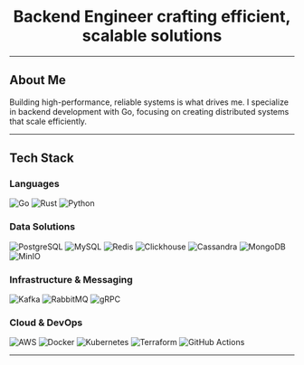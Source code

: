 <div align="center">
  <h1>Backend Engineer crafting efficient, scalable solutions</h1>
</div>

---

## About Me

Building high-performance, reliable systems is what drives me. I specialize in backend development with Go, focusing on creating distributed systems that scale efficiently.

---

## Tech Stack

### Languages
![Go](https://img.shields.io/badge/go-%2300ADD8.svg?style=for-the-badge&logo=go&logoColor=white)
![Rust](https://img.shields.io/badge/rust-%23000000.svg?style=for-the-badge&logo=rust&logoColor=white)
![Python](https://img.shields.io/badge/python-%233776AB.svg?style=for-the-badge&logo=python&logoColor=white)

### Data Solutions
![PostgreSQL](https://img.shields.io/badge/postgresql-%234169E1.svg?style=for-the-badge&logo=postgresql&logoColor=white)
![MySQL](https://img.shields.io/badge/mysql-%234479A1.svg?style=for-the-badge&logo=mysql&logoColor=white)
![Redis](https://img.shields.io/badge/redis-%23DC382D.svg?style=for-the-badge&logo=redis&logoColor=white)
![Clickhouse](https://img.shields.io/badge/clickhouse-%23FFCC01.svg?style=for-the-badge&logo=clickhouse&logoColor=black)
![Cassandra](https://img.shields.io/badge/cassandra-%231287B1.svg?style=for-the-badge&logo=apache-cassandra&logoColor=white)
![MongoDB](https://img.shields.io/badge/mongodb-%2347A248.svg?style=for-the-badge&logo=mongodb&logoColor=white)
![MinIO](https://img.shields.io/badge/minio-%23C72E49.svg?style=for-the-badge&logo=minio&logoColor=white)

### Infrastructure & Messaging
![Kafka](https://img.shields.io/badge/kafka-%23231F20.svg?style=for-the-badge&logo=apache-kafka&logoColor=white)
![RabbitMQ](https://img.shields.io/badge/rabbitmq-%23FF6600.svg?style=for-the-badge&logo=rabbitmq&logoColor=white)
![gRPC](https://img.shields.io/badge/grpc-%23244c5a.svg?style=for-the-badge&logo=grpc&logoColor=white)

### Cloud & DevOps
![AWS](https://img.shields.io/badge/AWS-%23FF9900.svg?style=for-the-badge&logo=amazon-aws&logoColor=white)
![Docker](https://img.shields.io/badge/docker-%232496ED.svg?style=for-the-badge&logo=docker&logoColor=white)
![Kubernetes](https://img.shields.io/badge/kubernetes-%23326CE5.svg?style=for-the-badge&logo=kubernetes&logoColor=white)
![Terraform](https://img.shields.io/badge/terraform-%235835CC.svg?style=for-the-badge&logo=terraform&logoColor=white)
![GitHub Actions](https://img.shields.io/badge/github%20actions-%232088FF.svg?style=for-the-badge&logo=github-actions&logoColor=white)

---
